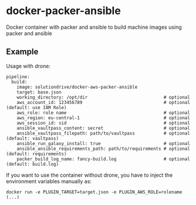 docker-packer-ansible
=====================

Docker container with packer and ansible to build machine images using packer and ansible


Example
-------

Usage with drone:

    pipeline:
      build:
        image: solutiondrive/docker-aws-packer-ansible
        target: base.json
        working_directory: /opt/dir                             # optional
        aws_account_id: 123456789                               # optional (default: use IAM Role)
        aws_role: role name                                     # optional
        aws_region: eu-central-1                                # optional
        aws_session_id: sid                                     # optional
        ansible_vaultpass_content: secret                       # optional
        ansible_vaultpass_filepath: path/to/vaultpass           # optional (default: vaultpass)
        ansible_run_galaxy_install: true                        # optional
        ansible_ansible_requirements_path: path/to/requirements # optional (default: requirements)
        packer_build_log_name: fancy-build.log                  # optional (default: build.log)


If you want to use the container without drone, you have to inject the environment variables manually as:

    docker run -e PLUGIN_TARGET=target.json -e PLUGIN_AWS_ROLE=rolename   (...)

